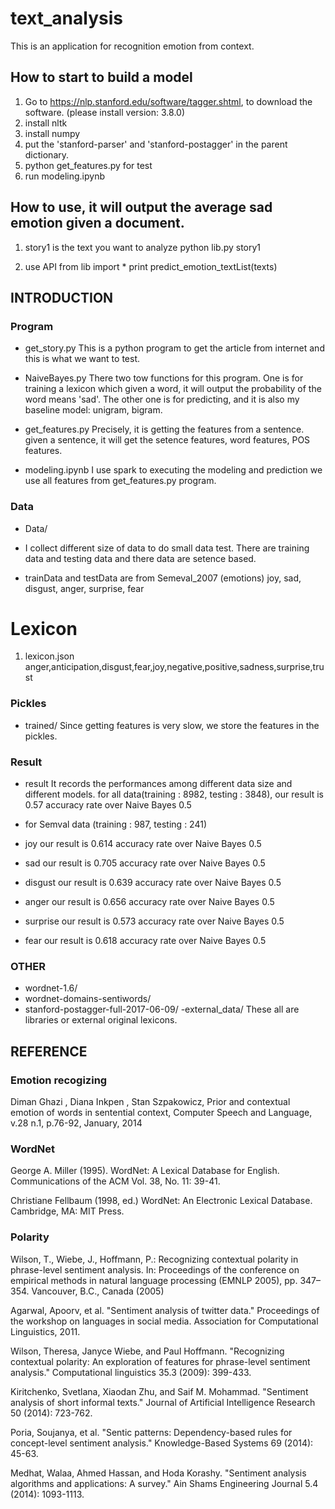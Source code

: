 # text_analysis
This is an application for recognition emotion from context.

## How to start to build a model
1. Go to https://nlp.stanford.edu/software/tagger.shtml, to download the software. (please install version: 3.8.0) 
2. install nltk
3. install numpy 
4. put the 'stanford-parser' and 'stanford-postagger' in the parent dictionary.
5. python get_features.py  for test
6. run modeling.ipynb 

## How to use, it will output the average sad emotion given a document.
1. story1 is the text you want to analyze
python lib.py story1

2. use API
from lib import *
print predict_emotion_textList(texts)


## INTRODUCTION
### Program 
- get_story.py
This is a python program to get the article from internet and this is what we want to test.

- NaiveBayes.py
There two tow functions for this program. One is for training a lexicon which given a word, it will output the probability of the word means 'sad'.
The other one is for predicting, and it is also my baseline model: unigram, bigram.

- get_features.py 
Precisely, it is getting the features from a sentence. given a sentence, it will get the setence features, word features, POS features.

- modeling.ipynb
I use spark to executing the modeling and prediction we use all features from get_features.py program.

### Data
- Data/
- I collect different size of data to do small data test. There are training data and testing data and there data are setence based.

- trainData and testData are from Semeval_2007 (emotions)
joy, sad, disgust, anger, surprise, fear

# Lexicon
1. lexicon.json
anger,anticipation,disgust,fear,joy,negative,positive,sadness,surprise,trust
 

### Pickles
- trained/
Since getting features is very slow, we store the features in the pickles.

### Result 
- result
It records the performances among different data size and different models.
for all data(training : 8982, testing : 3848), our result is 0.57 accuracy rate over Naive Bayes 0.5

- for Semval data (training : 987, testing : 241)
- joy
our result is 0.614 accuracy rate over Naive Bayes 0.5
- sad
our result is 0.705 accuracy rate over Naive Bayes 0.5
- disgust
our result is 0.639 accuracy rate over Naive Bayes 0.5
- anger
our result is 0.656 accuracy rate over Naive Bayes 0.5
- surprise
our result is 0.573 accuracy rate over Naive Bayes 0.5
- fear
our result is 0.618 accuracy rate over Naive Bayes 0.5





### OTHER
- wordnet-1.6/
- wordnet-domains-sentiwords/
- stanford-postagger-full-2017-06-09/
-external_data/ 
These all are libraries or external original lexicons.


## REFERENCE
### Emotion recogizing
Diman Ghazi , Diana Inkpen , Stan Szpakowicz, Prior and contextual emotion of words in sentential context, Computer Speech and Language, v.28 n.1, p.76-92, January, 2014 

### WordNet
George A. Miller (1995). WordNet: A Lexical Database for English. 
Communications of the ACM Vol. 38, No. 11: 39-41. 

Christiane Fellbaum (1998, ed.) WordNet: An Electronic Lexical Database. Cambridge, MA: MIT Press.

### Polarity
Wilson, T., Wiebe, J., Hoffmann, P.: Recognizing contextual polarity in phrase-level sentiment
analysis. In: Proceedings of the conference on empirical methods in natural language
processing (EMNLP 2005), pp. 347–354. Vancouver, B.C., Canada (2005)

Agarwal, Apoorv, et al. "Sentiment analysis of twitter data." Proceedings of the workshop on languages in social media. Association for Computational Linguistics, 2011.

Wilson, Theresa, Janyce Wiebe, and Paul Hoffmann. "Recognizing contextual polarity: An exploration of features for phrase-level sentiment analysis." Computational linguistics 35.3 (2009): 399-433.

Kiritchenko, Svetlana, Xiaodan Zhu, and Saif M. Mohammad. "Sentiment analysis of short informal texts." Journal of Artificial Intelligence Research 50 (2014): 723-762.

Poria, Soujanya, et al. "Sentic patterns: Dependency-based rules for concept-level sentiment analysis." Knowledge-Based Systems 69 (2014): 45-63.

Medhat, Walaa, Ahmed Hassan, and Hoda Korashy. "Sentiment analysis algorithms and applications: A survey." Ain Shams Engineering Journal 5.4 (2014): 1093-1113.




